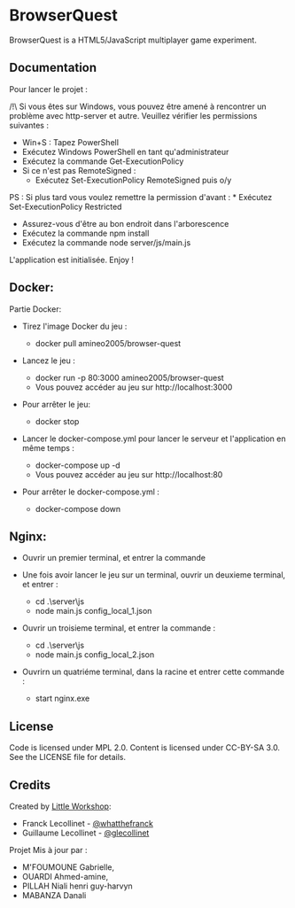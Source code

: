 # BrowserQuest

BrowserQuest is a HTML5/JavaScript multiplayer game experiment.

## Documentation

Pour lancer le projet :

/!\ Si vous êtes sur Windows, vous pouvez être amené à rencontrer un problème avec http-server et autre. Veuillez vérifier les permissions suivantes :

- Win+S : Tapez PowerShell
- Exécutez Windows PowerShell en tant qu'administrateur
- Exécutez la commande Get-ExecutionPolicy
- Si ce n'est pas RemoteSigned :
  - Exécutez Set-ExecutionPolicy RemoteSigned puis o/y

PS : Si plus tard vous voulez remettre la permission d'avant : \* Exécutez Set-ExecutionPolicy Restricted

- Assurez-vous d'être au bon endroit dans l'arborescence
- Exécutez la commande npm install
- Exécutez la commande node server/js/main.js

L'application est initialisée. Enjoy !

## Docker:

Partie Docker:

- Tirez l'image Docker du jeu :

  - docker pull amineo2005/browser-quest

- Lancez le jeu :
  - docker run -p 80:3000 amineo2005/browser-quest
  - Vous pouvez accéder au jeu sur http://localhost:3000
- Pour arrêter le jeu:

  - docker stop 



- Lancer le docker-compose.yml pour lancer le serveur et l'application en même temps :
  - docker-compose up -d
  - Vous pouvez accéder au jeu sur http://localhost:80
- Pour arrêter le docker-compose.yml :

  - docker-compose down

## Nginx:

- Ouvrir un premier terminal, et entrer la commande


- Une fois avoir lancer le jeu sur un terminal, ouvrir un deuxieme terminal, et entrer :

  - cd .\server\js
  - node main.js config_local_1.json

- Ouvrir un troisieme terminal, et entrer la commande :

  - cd .\server\js
  - node main.js config_local_2.json

- Ouvrirn un quatriéme terminal, dans la racine et entrer cette commande :
  - start nginx.exe

## License

Code is licensed under MPL 2.0. Content is licensed under CC-BY-SA 3.0.
See the LICENSE file for details.

## Credits

Created by [Little Workshop](http://www.littleworkshop.fr):

- Franck Lecollinet - [@whatthefranck](http://twitter.com/whatthefranck)
- Guillaume Lecollinet - [@glecollinet](http://twitter.com/glecollinet)

Projet Mis à jour par :

- M'FOUMOUNE Gabrielle,
- OUARDI Ahmed-amine,
- PILLAH Niali henri guy-harvyn
- MABANZA Danali
